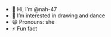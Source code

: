 - 👋 Hi, I’m @nah-47
- 👀 I’m interested in drawing and dance
- 😄 Pronouns: she
- ⚡ Fun fact

<!---
nah-47/nah-47 is a ✨ special ✨ repository because its `README.md` (this file) appears on your GitHub profile.
You can click the Preview link to take a look at your changes.
--->
